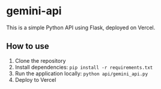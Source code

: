 # gemini-api

This is a simple Python API using Flask, deployed on Vercel.

## How to use

1. Clone the repository
2. Install dependencies: `pip install -r requirements.txt`
3. Run the application locally: `python api/gemini_api.py`
4. Deploy to Vercel
